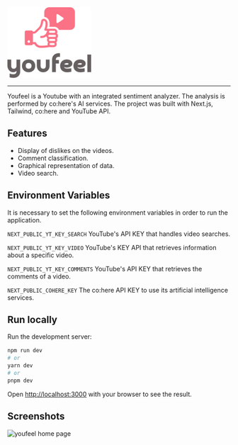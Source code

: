 <img width='auto' height='160px' src='./brand.svg' alt="youfeel">

<hr/>
Youfeel is a Youtube with an integrated sentiment analyzer. The analysis is performed by co:here's AI services. The project was built with Next.js, Tailwind, co:here and YouTube API.


## Features

- Display of dislikes on the videos.
- Comment classification.
- Graphical representation of data.
- Video search.

## Environment Variables

It is necessary to set the following environment variables in order to run the application.

`NEXT_PUBLIC_YT_KEY_SEARCH` YouTube's API KEY that handles video searches.

`NEXT_PUBLIC_YT_KEY_VIDEO` YouTube's KEY API that retrieves information about a specific video.

`NEXT_PUBLIC_YT_KEY_COMMENTS` YouTube's API KEY that retrieves the comments of a video.

`NEXT_PUBLIC_COHERE_KEY` The co:here API KEY to use its artificial intelligence services.

## Run locally

Run the development server:

```bash
npm run dev
# or
yarn dev
# or
pnpm dev
```

Open [http://localhost:3000](http://localhost:3000) with your browser to see the result.

## Screenshots

<img width='auto' src='https://im.ge/i/7SdMbD' alt='youfeel home page'>